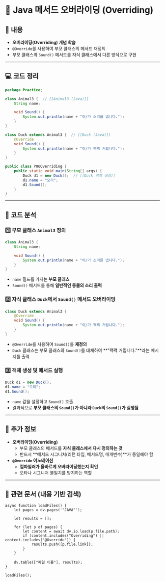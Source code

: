 # 📝 Java 메서드 오버라이딩 (Overriding)

## 📌 내용

- **오버라이딩(Overriding) 개념 학습**
- `@Override`를 사용하여 부모 클래스의 메서드 재정의
- 부모 클래스의 `Sound()` 메서드를 자식 클래스에서 다른 방식으로 구현

---

## 💻 코드 정리

```java
package Practice;

class Animal3 {  // [[Animal3 (Java)]]
    String name;

    void Sound() {
        System.out.println(name + "이/가 소리를 냅니다.");
    }
}

class Duck extends Animal3 {  // [[Duck (Java)]]
    @Override
    void Sound() {
        System.out.println(name + "이/가 꽥꽥 거립니다.");
    }
}

public class P06Overriding {
    public static void main(String[] args) {
        Duck d1 = new Duck();  // [[Duck 객체 생성]]
        d1.name = "오리";
        d1.Sound();
    }
}
```

---

## 🔎 코드 분석

### 1️⃣ **부모 클래스 `Animal3` 정의**

```java
class Animal3 {
    String name;

    void Sound() {
        System.out.println(name + "이/가 소리를 냅니다.");
    }
}
```

- `name` 필드를 가지는 **부모 클래스**
- `Sound()` 메서드를 통해 **일반적인 동물의 소리 출력**

### 2️⃣ **자식 클래스 `Duck`에서 `Sound()` 메서드 오버라이딩**

```java
class Duck extends Animal3 {
    @Override
    void Sound() {
        System.out.println(name + "이/가 꽥꽥 거립니다.");
    }
}
```

- `@Override`를 사용하여 `Sound()`를 **재정의**
- `Duck` 클래스는 부모 클래스의 `Sound()`를 대체하여 **"꽥꽥 거립니다."**라는 메시지를 출력

### 3️⃣ **객체 생성 및 메서드 실행**

```java
Duck d1 = new Duck();
d1.name = "오리";
d1.Sound();
```

- `name` 값을 설정하고 `Sound()` 호출
- 결과적으로 **부모 클래스의 `Sound()`가 아니라 `Duck`의 `Sound()`가 실행됨**

---

## 🔎 추가 정보

- **오버라이딩(Overriding)**
    - 부모 클래스의 메서드를 **자식 클래스에서 다시 정의하는 것**
    - 반드시 **메서드 시그니처(리턴 타입, 메서드명, 매개변수)**가 동일해야 함
- **`@Override` 어노테이션**
    - **컴파일러가 올바르게 오버라이딩했는지 확인**
    - 오타나 시그니처 불일치를 방지하는 역할

---

## 📌 관련 문서 (내용 기반 검색)

```dataviewjs
async function loadFiles() {
    let pages = dv.pages('"JAVA"');  

    let results = [];

    for (let p of pages) {
        let content = await dv.io.load(p.file.path); 
        if (content.includes("Overriding") || content.includes("@Override")) {
            results.push([p.file.link]); 
        }
    }

    dv.table(["파일 이름"], results);
}

loadFiles();
```